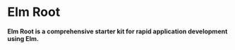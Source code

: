 # Elm Root

**Elm Root is a comprehensive starter kit for rapid application development using Elm.**
